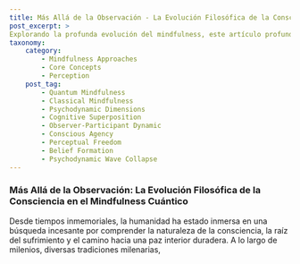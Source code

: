 ```yaml
---
title: Más Allá de la Observación - La Evolución Filosófica de la Consciencia en el Mindfulness Cuántico
post_excerpt: >
Explorando la profunda evolución del mindfulness, este artículo profundiza en cómo el Mindfulness Cuántico trasciende la observación pasiva para abrazar una agencia consciente. Descubre cómo esta innovadora perspectiva nos empodera para comprender y moldear activamente nuestra experiencia interior, transformándonos de espectadores a arquitectos de nuestra propia realidad.
taxonomy:
    category:
        - Mindfulness Approaches
        - Core Concepts
        - Perception
    post_tag:
        - Quantum Mindfulness
        - Classical Mindfulness
        - Psychodynamic Dimensions
        - Cognitive Superposition
        - Observer-Participant Dynamic
        - Conscious Agency
        - Perceptual Freedom
        - Belief Formation
        - Psychodynamic Wave Collapse
---
```

### Más Allá de la Observación: La Evolución Filosófica de la Consciencia en el Mindfulness Cuántico

Desde tiempos inmemoriales, la humanidad ha estado inmersa en una búsqueda incesante por comprender la naturaleza de la consciencia, la raíz del sufrimiento y el camino hacia una paz interior duradera. A lo largo de milenios, diversas tradiciones milenarias,